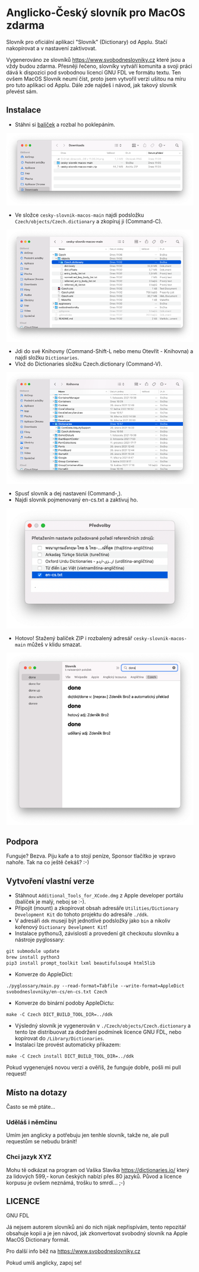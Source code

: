 # Anglicko-Český slovník pro MacOS zdarma

Slovník pro oficiální aplikaci "Slovník" (Dictionary) od Applu. Stačí nakopírovat a v nastavení zaktivovat.

Vygenerováno ze slovníků https://www.svobodneslovniky.cz které jsou a vždy budou zdarma. Přesněji řečeno, slovníky vytváří komunita a svoji práci dává k dispozici pod svobodnou licencí GNU FDL ve formátu textu. Ten ovšem MacOS Slovník neumí číst, proto jsem vytvořil verzi ušitou na míru pro tuto aplikaci od Applu. Dále zde najdeš i návod, jak takový slovník převést sám.

## Instalace

* Stáhni si [balíček](https://github.com/lzap/cesky-slovnik-macos/archive/refs/heads/main.zip) a rozbal ho poklepáním.

![](/images/step_extract.png)

* Ve složce `cesky-slovnik-macos-main` najdi podsložku `Czech/objects/Czech.dictionary` a zkopíruj ji (Command-C).

![](/images/step_copy.png)

* Jdi do své Knihovny (Command-Shift-L nebo menu Otevřít - Knihovna) a najdi složku `Dictionaries`.
* Vlož do Dictionaries složku Czech.dictionary (Command-V).

![](/images/step_library.png)

* Spusť slovník a dej nastavení (Command-,).
* Najdi slovník pojmenovaný en-cs.txt a zaktivuj ho.

![](/images/step_settings.png)

* Hotovo! Stažený balíček ZIP i rozbalený adresář `cesky-slovnik-macos-main` můžeš v klidu smazat.

![](/images/step_done.png)

## Podpora

Funguje? Bezva. Piju kafe a to stojí peníze, Sponsor tlačítko je vpravo nahoře. Tak na co ještě čekáš? :-)

## Vytvoření vlastní verze

* Stáhnout `Additional_Tools_for_XCode.dmg` z Apple developer portálu (balíček je malý, neboj se :-).
* Připojit (mount) a zkopírovat obsah adresáře `Utilities/Dictionary Development Kit` do tohoto projektu do adresáře `./ddk`.
* V adresáři `ddk` musejí být jednotlivé podsložky jako `bin` a nikoliv kořenový `Dictionary Develpment Kit`!
* Instalace pythonu3, závislostí a provedení git checkoutu slovníku a nástroje pyglossary:

```
git submodule update
brew install python3
pip3 install prompt_toolkit lxml beautifulsoup4 html5lib
```

* Konverze do AppleDict:

```
./pyglossary/main.py --read-format=Tabfile --write-format=AppleDict svobodneslovniky/en-cs/en-cs.txt Czech
```

* Konverze do binární podoby AppleDictu:

```
make -C Czech DICT_BUILD_TOOL_DIR=../ddk
```

* Výsledný slovník je vygenerován v `./Czech/objects/Czech.dictionary` a tento lze distribuovat za dodržení podmínek licence GNU FDL, nebo kopírovat do `/Library/Dictionaries`.
* Instalaci lze provést automaticky příkazem:

```
make -C Czech install DICT_BUILD_TOOL_DIR=../ddk
```

Pokud vygeneruješ novou verzi a ověříš, že funguje dobře, pošli mi pull request!

## Místo na dotazy

Často se mě ptáte...

### Uděláš i němčinu

Umím jen anglicky a potřebuju jen tenhle slovník, takže ne, ale pull requestům se nebudu bránit!

### Chci jazyk XYZ

Mohu tě odkázat na program od Vaška Slavíka https://dictionaries.io/ který za lidových 599,- korun českých nabízí přes 80 jazyků. Původ a licence korpusu je ovšem neznámá, trošku to smrdí... ;-)

## LICENCE

GNU FDL

Já nejsem autorem slovníků ani do nich nijak nepřispívám, tento repozitář obsahuje kopii a je jen návod, jak zkonvertovat svobodný slovník na Apple MacOS Dictionary formát.

Pro další info běž na https://www.svobodneslovniky.cz

Pokud umíš anglicky, zapoj se!
